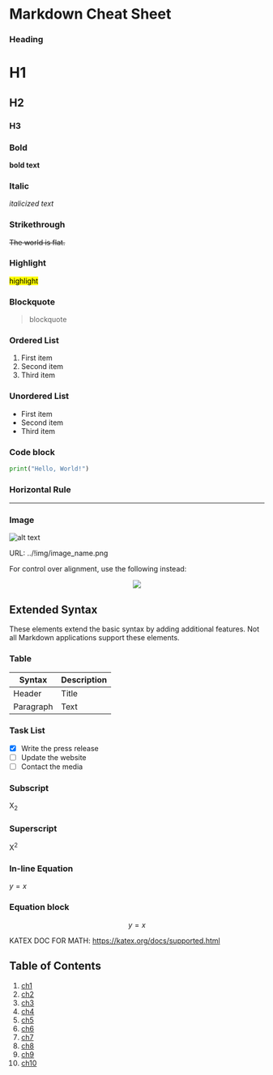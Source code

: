 # Markdown Cheat Sheet

### **Heading**

# H1
## H2
### H3

### **Bold**

**bold text**

### **Italic**

*italicized text*

### Strikethrough

~~The world is flat.~~

### **Highlight**
<mark>highlight</mark>

### **Blockquote**

> blockquote

### **Ordered List**

1. First item
2. Second item
3. Third item

### **Unordered List**

- First item
- Second item
- Third item

### **Code block**

```py
print("Hello, World!")
```

### **Horizontal Rule**

---

### **Image**

![alt text](https://www.markdownguide.org/assets/images/tux.png)

URL: ../!img/image_name.png

For control over alignment, use the following instead:
<p align="center">
  <img src="https://www.markdownguide.org/assets/images/tux.png" />
</p>
</p>

## **Extended Syntax**

These elements extend the basic syntax by adding additional features. Not all Markdown applications support these elements.

### **Table**

| Syntax | Description |
| ----------- | ----------- |
| Header | Title |
| Paragraph | Text |

### Task List

- [X] Write the press release
- [ ] Update the website
- [ ] Contact the media

### Subscript

X<sub>2</sub>

### Superscript

X<sup>2</sup>

### In-line Equation
$y=x$

### Equation block
$$y=x$$

KATEX DOC FOR MATH: https://katex.org/docs/supported.html

## Table of Contents
1. [ch1](#link)
2. [ch2](#link)
3. [ch3](#link)
4. [ch4](#link)
5. [ch5](#link)
6. [ch6](#link)
7. [ch7](#link)
8. [ch8](#link)
9. [ch9](#link)
10. [ch10](#link)